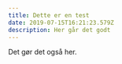 ```yaml
---
title: Dette er en test
date: 2019-07-15T16:21:23.579Z
description: Her går det godt
---
```

Det gør det også her.
